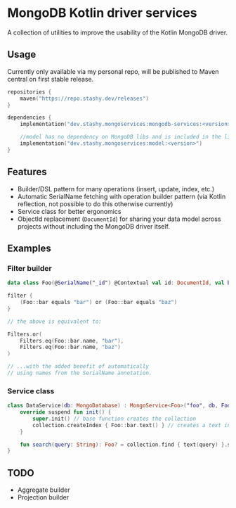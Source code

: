 # MongoDB Kotlin driver services

A collection of utilities to improve the usability of the Kotlin MongoDB driver.

## Usage

Currently only available via my personal repo, will be published to Maven central on first stable release.

```kotlin
repositories {
    maven("https://repo.stashy.dev/releases")
}

dependencies {
    implementation("dev.stashy.mongoservices:mongodb-services:<version>")

    //model has no dependency on MongoDB libs and is included in the library above
    implementation("dev.stashy.mongoservices:model:<version>")
}
```

## Features

* Builder/DSL pattern for many operations (insert, update, index, etc.)
* Automatic SerialName fetching with operation builder pattern (via Kotlin reflection, not possible to do this otherwise
  currently)
* Service class for better ergonomics
* ObjectId replacement (`DocumentId`) for sharing your data model across projects without including the MongoDB driver
  itself.

## Examples

### Filter builder

```kotlin
data class Foo(@SerialName("_id") @Contextual val id: DocumentId, val bar: String)

filter {
    (Foo::bar equals "bar") or (Foo::bar equals "baz")
}

// the above is equivalent to:

Filters.or(
    Filters.eq(Foo::bar.name, "bar"),
    Filters.eq(Foo::bar.name, "baz")
)

// ...with the added benefit of automatically
// using names from the SerialName annotation.
```

### Service class

```kotlin
class DataService(db: MongoDatabase) : MongoService<Foo>("foo", db, Foo::class) {
    override suspend fun init() {
        super.init() // base function creates the collection
        collection.createIndex { Foo::bar.text() } // creates a text index for the `bar` property
    }

    fun search(query: String): Foo? = collection.find { text(query) }.singleOrNull()
}
```

## TODO

* Aggregate builder
* Projection builder
